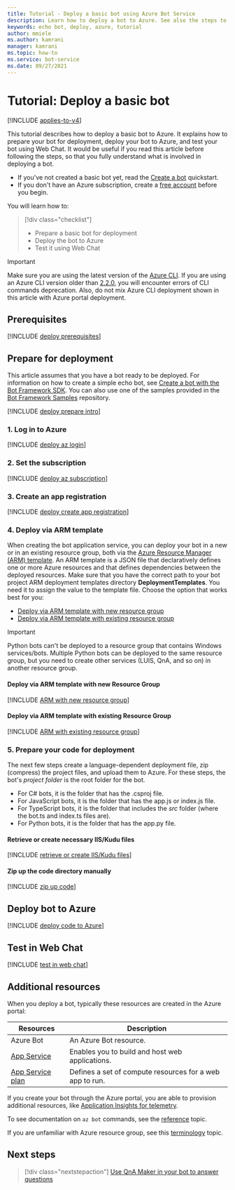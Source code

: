 ```yaml
---
title: Tutorial - Deploy a basic bot using Azure Bot Service
description: Learn how to deploy a bot to Azure. See also the steps to prepare for deployment, deploy, and test a bot.
keywords: echo bot, deploy, azure, tutorial
author: mmiele
ms.author: kamrani
manager: kamrani
ms.topic: how-to
ms.service: bot-service
ms.date: 09/27/2021
---
```


# Tutorial: Deploy a basic bot

[!INCLUDE [applies-to-v4](~/includes/applies-to-v4-current.md)]

This tutorial describes how to deploy a basic bot to Azure. It explains how to prepare your bot for deployment, deploy your bot to Azure, and test your bot using Web Chat.
It would be useful if you read this article before following the steps, so that you fully understand what is involved in deploying a bot.

- If you've not created a basic bot yet, read the [Create a bot](../bot-service-quickstart-create-bot.md) quickstart.
- If you don't have an Azure subscription, create a [free account](https://azure.microsoft.com/free/?WT.mc_id=A261C142F) before you begin.

You will learn how to:

> [!div class="checklist"]
> - Prepare a basic bot for deployment
> - Deploy the bot to Azure
> - Test it using Web Chat

> [!IMPORTANT]
> Make sure you are using the latest version of the [Azure CLI](/cli/azure/). If you are using an Azure CLI version older than [2.2.0](https://github.com/MicrosoftDocs/azure-docs-cli/blob/master/docs-ref-conceptual/release-notes-azure-cli.md#march-10-2020), you will encounter errors of CLI commands deprecation. Also, do not mix Azure CLI deployment shown in this article with Azure portal deployment.

## Prerequisites

[!INCLUDE [deploy prerequisites](../includes/deploy/snippet-prerequisite.md)]

## Prepare for deployment

This article assumes that you have a bot ready to be deployed. For information on how to create a simple echo bot, see [Create a bot with the Bot Framework SDK](../bot-service-quickstart-create-bot.md). You can also use one of the samples provided in the [Bot Framework Samples](https://github.com/Microsoft/BotBuilder-Samples/blob/master/README.md) repository.

[!INCLUDE [deploy prepare intro](../includes/deploy/snippet-prepare-deploy-intro.md)]

### 1. Log in to Azure

[!INCLUDE [deploy az login](../includes/deploy/snippet-az-login.md)]

### 2. Set the subscription

[!INCLUDE [deploy az subscription](../includes/deploy/snippet-az-set-subscription.md)]

<a id="create-app-registration"></a>

### 3. Create an app registration

[!INCLUDE [deploy create app registration](../includes/deploy/snippet-create-app-registration.md)]

### 4. Deploy via ARM template

When creating the bot application service, you can deploy your bot in a new or in an existing resource group, both via the [Azure Resource Manager (ARM) template](/azure/azure-resource-manager/templates/overview). An ARM template is a JSON file that declaratively defines one or more Azure resources and that defines dependencies between the deployed resources. Make sure that you have the correct path to your bot project ARM deployment templates directory **DeploymentTemplates**. You need it to assign the value to the template file. Choose the option that works best for you:

- [Deploy via ARM template with new resource group](#deploy-via-arm-template-with-new-resource-group)
- [Deploy via ARM template with existing resource group](#deploy-via-arm-template-with-existing-resource-group)

> [!IMPORTANT]
> Python bots can't be deployed to a resource group that contains Windows services/bots. Multiple Python bots can be deployed to the same resource group, but you need to create other services (LUIS, QnA, and so on) in another resource group.

#### Deploy via ARM template with new Resource Group

[!INCLUDE [ARM with new resource group](../includes/deploy/snippet-ARM-new-resource-group.md)]

#### Deploy via ARM template with existing Resource Group

[!INCLUDE [ARM with existing resource group](../includes/deploy/snippet-ARM-existing-resource-group.md)]

### 5. Prepare your code for deployment

The next few steps create a language-dependent deployment file, zip (compress) the project files, and upload them to Azure.
For these steps, the bot's _project folder_ is the root folder for the bot.

- For C# bots, it is the folder that has the .csproj file.
- For JavaScript bots, it is the folder that has the app.js or index.js file.
- For TypeScript bots, it is the folder that includes the _src_ folder (where the bot.ts and index.ts files are).
- For Python bots, it is the folder that has the app.py file.

#### Retrieve or create necessary IIS/Kudu files

[!INCLUDE [retrieve or create IIS/Kudu files](../includes/deploy/snippet-IIS-Kudu-files.md)]

#### Zip up the code directory manually

[!INCLUDE [zip up code](../includes/deploy/snippet-zip-code.md)]

## Deploy bot to Azure

[!INCLUDE [deploy code to Azure](../includes/deploy/snippet-deploy-code-to-az.md)]

## Test in Web Chat

[!INCLUDE [test in web chat](../includes/deploy/snippet-test-in-web-chat.md)]

## Additional resources

When you deploy a bot, typically these resources are created in the Azure portal:

| Resources      | Description |
|----------------|-------------|
| Azure Bot | An Azure Bot resource.|
| [App Service](/azure/app-service/)| Enables you to build and host web applications.|
| [App Service plan](/azure/app-service/azure-web-sites-web-hosting-plans-in-depth-overview)| Defines a set of compute resources for a web app to run.|

If you create your bot through the Azure portal, you are able to provision additional resources, like [Application Insights for telemetry](bot-builder-telemetry.md).

To see documentation on `az bot` commands, see the [reference](/cli/azure/bot) topic.

If you are unfamiliar with Azure resource group, see this [terminology](/azure/azure-resource-manager/resource-group-overview#terminology) topic.

## Next steps

> [!div class="nextstepaction"]
> [Use QnA Maker in your bot to answer questions](bot-builder-tutorial-add-qna.md)
